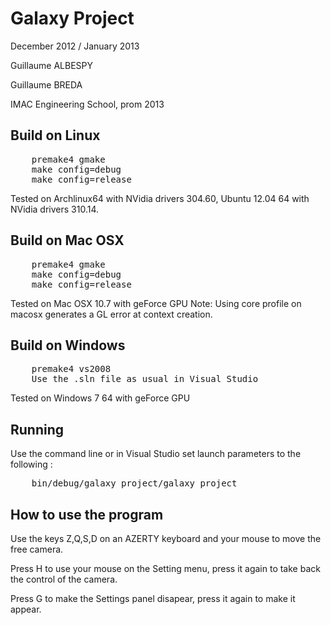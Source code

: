 Galaxy Project
==============
December 2012 / January 2013

Guillaume ALBESPY

Guillaume BREDA

IMAC Engineering School, prom 2013


Build on Linux
--------------
<pre>
	premake4 gmake
	make config=debug
	make config=release
</pre>

Tested on Archlinux64 with NVidia drivers 304.60, Ubuntu 12.04 64 with NVidia drivers 310.14.


Build on Mac OSX
----------------
<pre>
	premake4 gmake
	make config=debug
	make config=release
</pre>

Tested on Mac OSX 10.7 with geForce GPU
Note: Using core profile on macosx generates a GL error at context creation.


Build on Windows
----------------
<pre>
	premake4 vs2008
	Use the .sln file as usual in Visual Studio
</pre>

Tested on Windows 7 64 with geForce GPU


Running
--------
Use the command line or in Visual Studio set launch parameters to the following :
<pre>
	bin/debug/galaxy_project/galaxy_project
</pre>


How to use the program
----------------------
Use the keys Z,Q,S,D on an AZERTY keyboard and your mouse to move the free camera.

Press H to use your mouse on the Setting menu, press it again to take back the control of the camera.

Press G to make the Settings panel disapear, press it again to make it appear.
